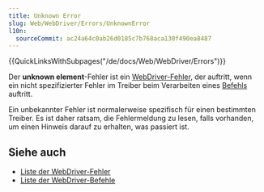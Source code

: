 ```yaml
---
title: Unknown Error
slug: Web/WebDriver/Errors/UnknownError
l10n:
  sourceCommit: ac24a64c0ab26d0185c7b768aca130f490ea8487
---
```


{{QuickLinksWithSubpages("/de/docs/Web/WebDriver/Errors")}}

Der **unknown element**-Fehler ist ein [WebDriver-Fehler](/de/docs/Web/WebDriver/Errors), der auftritt, wenn ein nicht spezifizierter Fehler im Treiber beim Verarbeiten eines [Befehls](/de/docs/Web/WebDriver/Commands) auftritt.

Ein unbekannter Fehler ist normalerweise spezifisch für einen bestimmten Treiber. Es ist daher ratsam, die Fehlermeldung zu lesen, falls vorhanden, um einen Hinweis darauf zu erhalten, was passiert ist.

## Siehe auch

- [Liste der WebDriver-Fehler](/de/docs/Web/WebDriver/Errors)
- [Liste der WebDriver-Befehle](/de/docs/Web/WebDriver/Commands)
